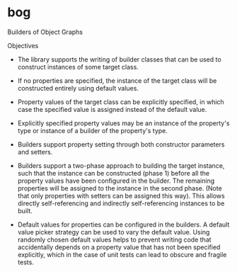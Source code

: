bog
===

Builders of Object Graphs

Objectives

* The library supports the writing of builder classes that can be used to construct instances of some target class.

* If no properties are specified, the instance of the target class will be constructed entirely using default
values.

* Property values of the target class can be explicitly specified, in which case the specified value
 is assigned instead of the default value.

* Explicitly specified property values may be an instance of the property's type or instance of a
 builder of the property's type.

* Builders support property setting through both constructor parameters and setters.

* Builders support a two-phase approach to building the target instance, such that the instance can
 be constructed (phase 1) before all the property values have been configured in the builder.
 The remaining properties will be assigned to the instance in the second phase. (Note that only
 properties with setters can be assigned this way). This allows directly self-referencing and
 indirectly self-referencing instances to be built.

* Default values for properties can be configured in the builders. A default value picker strategy
 can be used to vary the default value. Using randomly chosen default values helps to prevent
 writing code that accidentally depends on a property value that has not been specified explicitly,
 which in the case of unit tests can lead to obscure and fragile tests.